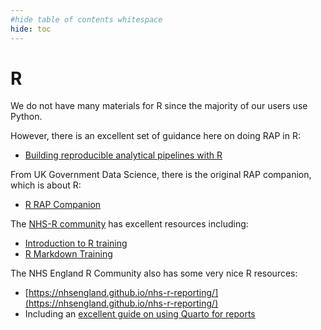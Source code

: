 ```yaml
---
#hide table of contents whitespace
hide: toc
---
```


# R

We do not have many materials for R since the majority of our users use Python.

However, there is an excellent set of guidance here on doing RAP in R:

- [Building reproducible analytical pipelines with R](https://raps-with-r.dev/)

From UK Government Data Science, there is the original RAP companion, which is about R:

- [R RAP Companion](https://ukgovdatascience.github.io/rap_companion/)

The [NHS-R community](https://nhsrcommunity.com/) has excellent resources including:

- [Introduction to R training](https://github.com/nhs-r-community/intro_r)
- [R Markdown Training](https://github.com/nhs-r-community/rmd-workshop)

The NHS England R Community also has some very nice R resources:

- [https://nhsengland.github.io/nhs-r-reporting/](https://nhsengland.github.io/nhs-r-reporting/)
- Including an [excellent guide on using Quarto for reports](https://nhsengland.github.io/nhs-r-reporting/tutorials/quarto.html)
